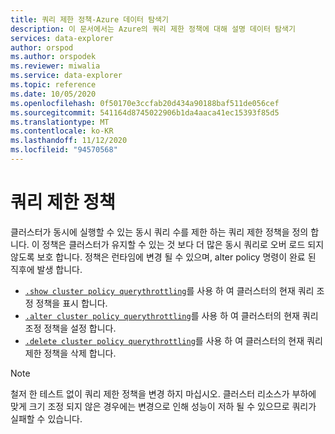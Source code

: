 ```yaml
---
title: 쿼리 제한 정책-Azure 데이터 탐색기
description: 이 문서에서는 Azure의 쿼리 제한 정책에 대해 설명 데이터 탐색기
services: data-explorer
author: orspod
ms.author: orspodek
ms.reviewer: miwalia
ms.service: data-explorer
ms.topic: reference
ms.date: 10/05/2020
ms.openlocfilehash: 0f50170e3ccfab20d434a90188baf511de056cef
ms.sourcegitcommit: 541164d8745022906b1da4aaca41ec15393f85d5
ms.translationtype: MT
ms.contentlocale: ko-KR
ms.lasthandoff: 11/12/2020
ms.locfileid: "94570568"
---
```

# <a name="query-throttling-policy"></a>쿼리 제한 정책

클러스터가 동시에 실행할 수 있는 동시 쿼리 수를 제한 하는 쿼리 제한 정책을 정의 합니다. 이 정책은 클러스터가 유지할 수 있는 것 보다 더 많은 동시 쿼리로 오버 로드 되지 않도록 보호 합니다. 정책은 런타임에 변경 될 수 있으며, alter policy 명령이 완료 된 직후에 발생 합니다.

* [`.show cluster policy querythrottling`](query-throttling-policy-commands.md#show-cluster-policy-querythrottling)를 사용 하 여 클러스터의 현재 쿼리 조정 정책을 표시 합니다.
* [`.alter cluster policy querythrottling`](query-throttling-policy-commands.md#alter-cluster-policy-querythrottling)를 사용 하 여 클러스터의 현재 쿼리 조정 정책을 설정 합니다.
* [`.delete cluster policy querythrottling`](query-throttling-policy-commands.md#delete-cluster-policy-querythrottling)를 사용 하 여 클러스터의 현재 쿼리 제한 정책을 삭제 합니다.

> [!NOTE]
> 철저 한 테스트 없이 쿼리 제한 정책을 변경 하지 마십시오. 클러스터 리소스가 부하에 맞게 크기 조정 되지 않은 경우에는 변경으로 인해 성능이 저하 될 수 있으므로 쿼리가 실패할 수 있습니다. 
